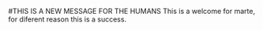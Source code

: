 #THIS IS A NEW MESSAGE FOR THE HUMANS
This is a welcome for marte, for diferent reason this is a success.